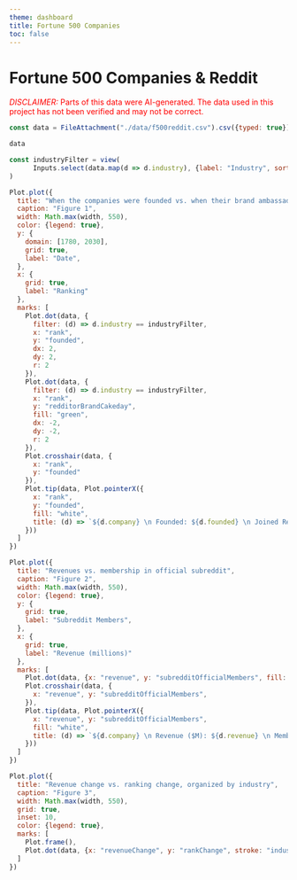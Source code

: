 ```yaml
---
theme: dashboard
title: Fortune 500 Companies
toc: false
---
```

<script src="https://d3js.org/d3.v4.js"></script>
      
# Fortune 500 Companies & Reddit
<span style="color: red;"><span style="text-transform: uppercase; font-style:italic">Disclaimer:</span> Parts of this data were AI-generated. The data used in this project has not been verified and may not be correct.</span>

```js
const data = FileAttachment("./data/f500reddit.csv").csv({typed: true});

```

```js
data
```

```js
const industryFilter = view(
      Inputs.select(data.map(d => d.industry), {label: "Industry", sort: true, unique: true})
)
```

```js
Plot.plot({
  title: "When the companies were founded vs. when their brand ambassador's Reddit account was created",
  caption: "Figure 1",
  width: Math.max(width, 550),
  color: {legend: true},
  y: {
    domain: [1780, 2030],
    grid: true,
    label: "Date",
  },
  x: {
    grid: true,
    label: "Ranking"
  },
  marks: [
    Plot.dot(data, {
      filter: (d) => d.industry == industryFilter,
      x: "rank",
      y: "founded",
      dx: 2,
      dy: 2,
      r: 2
    }),
    Plot.dot(data, {
      filter: (d) => d.industry == industryFilter,
      x: "rank",
      y: "redditorBrandCakeday",
      fill: "green",
      dx: -2,
      dy: -2,
      r: 2
    }),
    Plot.crosshair(data, {
      x: "rank",
      y: "founded"
    }),
    Plot.tip(data, Plot.pointerX({
      x: "rank",
      y: "founded",
      fill: "white",
      title: (d) => `${d.company} \n Founded: ${d.founded} \n Joined Reddit: ${d.redditorBrandCakeday}`
    }))
  ]
})
```

```js
Plot.plot({
  title: "Revenues vs. membership in official subreddit",
  caption: "Figure 2",
  width: Math.max(width, 550),
  color: {legend: true},
  y: {
    grid: true,
    label: "Subreddit Members",
  },
  x: {
    grid: true,
    label: "Revenue (millions)"
  },
  marks: [
    Plot.dot(data, {x: "revenue", y: "subredditOfficialMembers", fill: "industry"}),
    Plot.crosshair(data, {
      x: "revenue", y: "subredditOfficialMembers",
    }),
    Plot.tip(data, Plot.pointerX({
      x: "revenue", y: "subredditOfficialMembers",
      fill: "white",
      title: (d) => `${d.company} \n Revenue ($M): ${d.revenue} \n Members: ${d.subredditOfficialMembers}`
    }))
  ]
})
```

```js
Plot.plot({
  title: "Revenue change vs. ranking change, organized by industry",
  caption: "Figure 3",
  width: Math.max(width, 550),
  grid: true,
  inset: 10,
  color: {legend: true},
  marks: [
    Plot.frame(),
    Plot.dot(data, {x: "revenueChange", y: "rankChange", stroke: "industry"})
  ]
})
```

